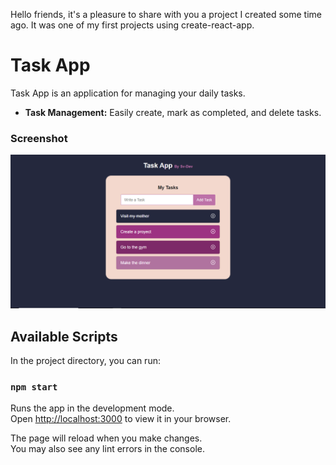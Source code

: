 Hello friends, it's a pleasure to share with you a project I created some time ago. It was one of my first projects using create-react-app.

# Task App

Task App is an application for managing your daily tasks.

- **Task Management:** Easily create, mark as completed, and delete tasks.

### Screenshot

![](./screenshot.PNG)


## Available Scripts

In the project directory, you can run:

### `npm start`

Runs the app in the development mode.\
Open [http://localhost:3000](http://localhost:3000) to view it in your browser.

The page will reload when you make changes.\
You may also see any lint errors in the console.


